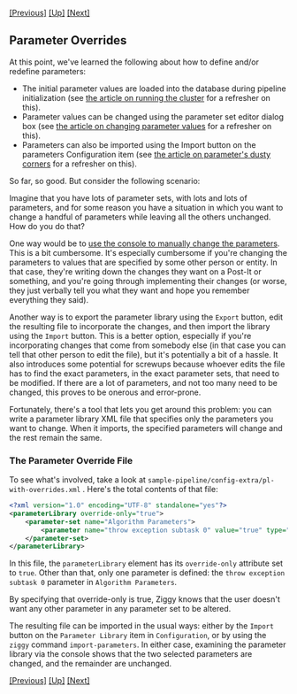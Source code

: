<!-- -*-visual-line-*- -->

[[Previous]](more-parameter-sets.md)
[[Up]](dusty-corners.md)
[[Next]](redefine-pipeline.md)

## Parameter Overrides

At this point, we've learned the following about how to define and/or redefine parameters:

- The initial parameter values are loaded into the database during pipeline initialization (see [the article on running the cluster](running-pipeline.md) for a refresher on this).
- Parameter values can be changed using the parameter set editor dialog box (see [the article on changing parameter values](change-param-values.md) for a refresher on this).
- Parameters can also be imported using the Import button on the parameters Configuration item (see [the article on parameter's dusty corners](more-parameters.md) for a refresher on this).

So far, so good. But consider the following scenario:

Imagine that you have lots of parameter sets, with lots and lots of parameters, and for some reason you have a situation in which you want to change a handful of parameters while leaving all the others unchanged. How do you do that?

One way would be to [use the console to manually change the parameters](change-param-values.md). This is a bit cumbersome. It's especially cumbersome if you're changing the parameters to values that are specified by some other person or entity. In that case, they're writing down the changes they want on a Post-It or something, and you're going through implementing their changes (or worse, they just verbally tell you what they want and hope you remember everything they said).

Another way is to export the parameter library using the `Export` button, edit the resulting file to incorporate the changes, and then import the library using the `Import` button. This is a better option, especially if you're incorporating changes that come from somebody else (in that case you can tell that other person to edit the file), but it's potentially a bit of a hassle. It also introduces some potential for screwups because whoever edits the file has to find the exact parameters, in the exact parameter sets, that need to be modified. If there are a lot of parameters, and not too many need to be changed, this proves to be onerous and error-prone.

Fortunately, there's a tool that lets you get around this problem: you can write a parameter library XML file that specifies only the parameters you want to change. When it imports, the specified parameters will change and the rest remain the same.

### The Parameter Override File

To see what's involved, take a look at `sample-pipeline/config-extra/pl-with-overrides.xml` . Here's the total contents of that file:

```xml
<?xml version="1.0" encoding="UTF-8" standalone="yes"?>
<parameterLibrary override-only="true">
    <parameter-set name="Algorithm Parameters">
        <parameter name="throw exception subtask 0" value="true" type="boolean"/>
    </parameter-set>
</parameterLibrary>
```

In this file, the `parameterLibrary` element has its `override-only` attribute set to `true`. Other than that, only one parameter is defined: the `throw exception subtask 0` parameter in `Algorithm Parameters`.

By specifying that override-only is true, Ziggy knows that the user doesn't want any other parameter in any parameter set to be altered.

The resulting file can be imported in the usual ways: either by the `Import` button on the `Parameter Library` item in `Configuration`, or by using the `ziggy` command `import-parameters`. In either case, examining the parameter library via the console shows that the two selected parameters are changed, and the remainder are unchanged.

[[Previous]](more-parameter-sets.md)
[[Up]](dusty-corners.md)
[[Next]](redefine-pipeline.md)
